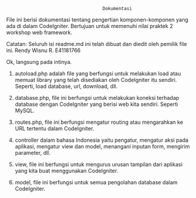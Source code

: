                                         Dokumentasi
File ini berisi dokumentasi tentang pengertian komponen-komponen yang ada di dalam CodeIgniter.
Bertujuan untuk memenuhi nilai praktek 2 workshop web framework.

Catatan: Seluruh isi readme.md ini telah dibuat dan diedit oleh pemilik file ini. 
Rendy Wisnu R. E41181766

Ok, langsung pada intinya.

1. autoload.php adalah file yang berfungsi untuk melakukan load atau memuat library yang telah
disediakan oleh CodeIgniter itu sendiri. Seperti, load database, url, download, dll.

2. database.php, file ini berfungsi untuk melakukan koneksi terhadap database dengan CodeIgniter yang berisi web kita sendiri. Seperti MySQL.

3. routes.php, file ini berfungsi mengatur routing atau mengarahkan ke URL tertentu dalam CodeIgniter.

4. controller dalam bahasa Indonesia yaitu pengatur, mengatur aksi pada aplikasi, mengatur view dan model, menangani inputan form, mengirim parameter, dll.

5. view, file ini berfungsi untuk mengurus urusan tampilan dari aplikasi yang kita buat menggunakan
CodeIgniter.

6. model, file ini berfungsi untuk semua pengolahan database dalam CodeIgniter.

